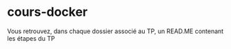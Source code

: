 # cours-docker
Vous retrouvez, dans chaque dossier associé au TP, un READ.ME contenant les étapes du TP
